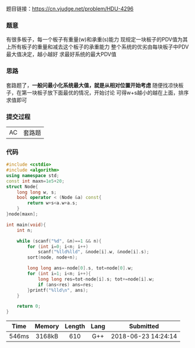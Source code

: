 题目链接：<https://cn.vjudge.net/problem/HDU-4296>

### 题意
有很多板子，每一个板子有重量(w)和承重(s)能力
现规定一块板子的PDV值为其上所有板子的重量和减去这个板子的承重能力
整个系统的优劣由每块板子中PDV最大值决定，越小越好
求最好系统的最大PDV值

### 思路
套路题了，**一般问最小化系统最大值，就是从相对位置开始考虑**
随便找凉快板子，在第一块板子放下面最优的情况，开始讨论
可得w+s越小的越在上面，排序求值即可

### 提交过程
|||
:-|:-
AC|套路题

### 代码
```cpp
#include <cstdio>
#include <algorithm>
using namespace std;
const int maxn=1e5+20;
struct Node{
    long long w, s;
    bool operator < (Node &a) const{
        return w+s<a.w+a.s;
    }
}node[maxn];

int main(void){
    int n;

    while (scanf("%d", &n)==1 && n){
        for (int i=0; i<n; i++)
            scanf("%lld%lld", &node[i].w, &node[i].s);
        sort(node, node+n);

        long long ans=-node[0].s, tot=node[0].w;
        for (int i=1; i<n; i++){
            long long res=tot-node[i].s; tot+=node[i].w;
            if (ans<res) ans=res;
        }printf("%lld\n", ans);
    }

    return 0;
}

```

Time|Memory|Length|Lang|Submitted
:-:|:-:|:-:|:-:|:-:
546ms|3168kB|610|G++|2018-06-23 14:24:14